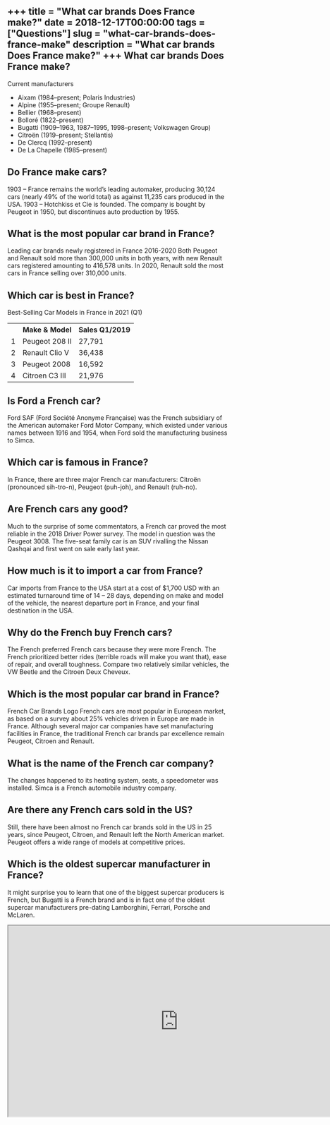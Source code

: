 +++
title = "What car brands Does France make?"
date = 2018-12-17T00:00:00
tags = ["Questions"]
slug = "what-car-brands-does-france-make"
description = "What car brands Does France make?"
+++
What car brands Does France make?
---------------------------------

Current manufacturers

- Aixam (1984–present; Polaris Industries)
- Alpine (1955–present; Groupe Renault)
- Bellier (1968–present)
- Bolloré (1822–present)
- Bugatti (1909–1963, 1987–1995, 1998–present; Volkswagen Group)
- Citroën (1919–present; Stellantis)
- De Clercq (1992–present)
- De La Chapelle (1985–present)

Do France make cars?
--------------------

1903 – France remains the world’s leading automaker, producing 30,124 cars (nearly 49% of the world total) as against 11,235 cars produced in the USA. 1903 – Hotchkiss et Cie is founded. The company is bought by Peugeot in 1950, but discontinues auto production by 1955.

What is the most popular car brand in France?
---------------------------------------------

Leading car brands newly registered in France 2016-2020 Both Peugeot and Renault sold more than 300,000 units in both years, with new Renault cars registered amounting to 416,578 units. In 2020, Renault sold the most cars in France selling over 310,000 units.

Which car is best in France?
----------------------------

Best-Selling Car Models in France in 2021 (Q1)

<table><tr><th></th><th>Make &amp; Model</th><th>Sales Q1/2019</th></tr><tr><td>1</td><td>Peugeot 208 II</td><td>27,791</td></tr><tr><td>2</td><td>Renault Clio V</td><td>36,438</td></tr><tr><td>3</td><td>Peugeot 2008</td><td>16,592</td></tr><tr><td>4</td><td>Citroen C3 III</td><td>21,976</td></tr></table>

Is Ford a French car?
---------------------

Ford SAF (Ford Société Anonyme Française) was the French subsidiary of the American automaker Ford Motor Company, which existed under various names between 1916 and 1954, when Ford sold the manufacturing business to Simca.

Which car is famous in France?
------------------------------

In France, there are three major French car manufacturers: Citroën (pronounced sih-tro-n), Peugeot (puh-joh), and Renault (ruh-no).

Are French cars any good?
-------------------------

Much to the surprise of some commentators, a French car proved the most reliable in the 2018 Driver Power survey. The model in question was the Peugeot 3008. The five-seat family car is an SUV rivalling the Nissan Qashqai and first went on sale early last year.

How much is it to import a car from France?
-------------------------------------------

Car imports from France to the USA start at a cost of $1,700 USD with an estimated turnaround time of 14 – 28 days, depending on make and model of the vehicle, the nearest departure port in France, and your final destination in the USA.

Why do the French buy French cars?
----------------------------------

The French preferred French cars because they were more French. The French prioritized better rides (terrible roads will make you want that), ease of repair, and overall toughness. Compare two relatively similar vehicles, the VW Beetle and the Citroen Deux Cheveux.

Which is the most popular car brand in France?
----------------------------------------------

French Car Brands Logo French cars are most popular in European market, as based on a survey about 25% vehicles driven in Europe are made in France. Although several major car companies have set manufacturing facilities in France, the traditional French car brands par excellence remain Peugeot, Citroen and Renault.

What is the name of the French car company?
-------------------------------------------

The changes happened to its heating system, seats, a speedometer was installed. Simca is a French automobile industry company.

Are there any French cars sold in the US?
-----------------------------------------

Still, there have been almost no French car brands sold in the US in 25 years, since Peugeot, Citroen, and Renault left the North American market. Peugeot offers a wide range of models at competitive prices.

Which is the oldest supercar manufacturer in France?
----------------------------------------------------

It might surprise you to learn that one of the biggest supercar producers is French, but Bugatti is a French brand and is in fact one of the oldest supercar manufacturers pre-dating Lamborghini, Ferrari, Porsche and McLaren.

<iframe allow="accelerometer; autoplay; clipboard-write; encrypted-media; gyroscope; picture-in-picture" allowfullscreen="" class="__youtube_prefs__  epyt-is-override  no-lazyload" data-no-lazy="1" data-origheight="433" data-origwidth="770" data-skipgform_ajax_framebjll="" height="433" id="_ytid_97471" loading="lazy" src="https://www.youtube.com/embed/fpEfuJsNgGw?enablejsapi=1&autoplay=0&cc_load_policy=0&cc_lang_pref=&iv_load_policy=1&loop=0&modestbranding=0&rel=1&fs=1&playsinline=0&autohide=2&theme=dark&color=red&controls=1&" title="YouTube player" width="770"></iframe>